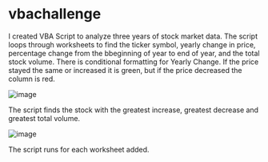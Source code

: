 # vbachallenge
I created VBA Script to analyze three years of stock market data. 
The script loops through worksheets to find the ticker symbol, yearly change in price, percentage change from the bbeginning of year to end of year, and the total stock volume. 
There is conditional formatting for Yearly Change. If the price stayed the same or increased it is green, but if the price decreased the column is red. 

![image](https://github.com/kelseajade/vbachallenge/assets/152021966/315ee0e7-2307-4ecf-b515-067b5e4d38a8)

The script finds the stock with the greatest increase, greatest decrease and greatest total volume. 

![image](https://github.com/kelseajade/vbachallenge/assets/152021966/3776567f-5621-4a0e-b38e-a58a3f3547f0)

The script runs for each worksheet added. 
